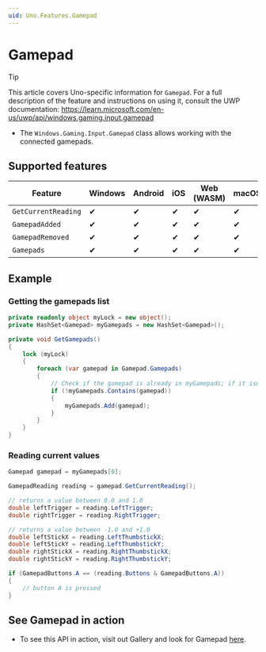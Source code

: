 ```yaml
---
uid: Uno.Features.Gamepad
---
```


# Gamepad

> [!TIP]
> This article covers Uno-specific information for `Gamepad`. For a full description of the feature and instructions on using it, consult the UWP documentation: https://learn.microsoft.com/en-us/uwp/api/windows.gaming.input.gamepad

* The `Windows.Gaming.Input.Gamepad` class allows working with the connected gamepads.

## Supported features

| Feature             | Windows | Android | iOS | Web (WASM) | macOS | Linux (Skia) | Win 7 (Skia) |
| ------------------- | ------- | ------- | --- | ---------- | ----- | ------------ | ------------ |
| `GetCurrentReading` | ✔       | ✔       | ✔   | ✔          | ✔     | ✖            | ✖            |
| `GamepadAdded`      | ✔       | ✔       | ✔   | ✔          | ✔     | ✖            | ✖            |
| `GamepadRemoved`    | ✔       | ✔       | ✔   | ✔          | ✔     | ✖            | ✖            |
| `Gamepads`          | ✔       | ✔       | ✔   | ✔          | ✔     | ✖            | ✖            |

## Example

### Getting the gamepads list

```csharp
private readonly object myLock = new object();
private HashSet<Gamepad> myGamepads = new HashSet<Gamepad>();

private void GetGamepads()
{
    lock (myLock)
    {
        foreach (var gamepad in Gamepad.Gamepads)
        {
            // Check if the gamepad is already in myGamepads; if it isn't, add it.
            if (!myGamepads.Contains(gamepad))
            {
                myGamepads.Add(gamepad);
            }
        }
    }   
}
```

### Reading current values

```csharp
Gamepad gamepad = myGamepads[0];

GamepadReading reading = gamepad.GetCurrentReading();

// returns a value between 0.0 and 1.0
double leftTrigger = reading.LeftTrigger;  
double rightTrigger = reading.RightTrigger;

// returns a value between -1.0 and +1.0
double leftStickX = reading.LeftThumbstickX;
double leftStickY = reading.LeftThumbstickY;   
double rightStickX = reading.RightThumbstickX; 
double rightStickY = reading.RightThumbstickY;

if (GamepadButtons.A == (reading.Buttons & GamepadButtons.A))
{
    // button A is pressed
}
```

See Gamepad in action
---------------------------

* To see this API in action, visit out Gallery and look for Gamepad [here](https://gallery.platform.uno/).
